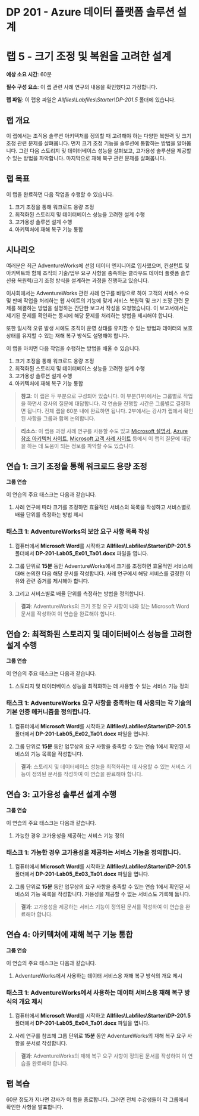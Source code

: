 ﻿---
lab:
    title: '크기 조정 및 복원을 고려한 설계'
    module: '모듈 5: 복원력 및 확장을 위한 디자인'
---

# DP 201 - Azure 데이터 플랫폼 솔루션 설계
# 랩 5 - 크기 조정 및 복원을 고려한 설계

**예상 소요 시간**: 60분

**필수 구성 요소**: 이 랩 관련 사례 연구의 내용을 확인했다고 가정합니다.

**랩 파일**: 이 랩용 파일은 _Allfiles\Labfiles\Starter\DP-201.5_ 폴더에 있습니다.

## 랩 개요

이 랩에서는 조직용 솔루션 아키텍처를 정의할 때 고려해야 하는 다양한 복원력 및 크기 조정 관련 문제를 살펴봅니다. 먼저 크기 조정 기능을 솔루션에 통합하는 방법을 알아봅니다. 그런 다음 스토리지 및 데이터베이스 성능을 살펴보고, 고가용성 솔루션을 제공할 수 있는 방법을 파악합니다. 마지막으로 재해 복구 관련 문제를 살펴봅니다.

## 랩 목표
  
이 랩을 완료하면 다음 작업을 수행할 수 있습니다.

1. 크기 조정을 통해 워크로드 용량 조정
1. 최적화된 스토리지 및 데이터베이스 성능을 고려한 설계 수행
1. 고가용성 솔루션 설계 수행
1. 아키텍처에 재해 복구 기능 통합

## 시나리오
  
여러분은 최근 AdventureWorks에 선임 데이터 엔지니어로 입사했으며, 컨설턴트 및 아키텍트와 함께 조직의 기술/업무 요구 사항을 충족하는 클라우드 데이터 플랫폼 솔루션용 복원력/크기 조정 방식을 설계하는 과정을 진행하고 있습니다.

이사회에서는 AdventureWorks 관련 사례 연구를 바탕으로 하여 고객의 서비스 수요 및 판매 작업을 처리하는 웹 사이트의 기능에 맞게 서비스 복원력 및 크기 조정 관련 문제를 해결하는 방법을 설명하는 간단한 보고서 작성을 요청했습니다. 이 보고서에서는 제기된 문제를 확인하는 동시에 해당 문제를 처리하는 방법을 제시해야 합니다.

또한 일시적 오류 발생 시에도 조직이 운영 상태를 유지할 수 있는 방법과 데이터의 보호 상태를 유지할 수 있는 재해 복구 방식도 설명해야 합니다.

이 랩을 마치면 다음 작업을 수행하는 방법을 배울 수 있습니다.

1. 크기 조정을 통해 워크로드 용량 조정
1. 최적화된 스토리지 및 데이터베이스 성능을 고려한 설계 수행
1. 고가용성 솔루션 설계 수행
1. 아키텍처에 재해 복구 기능 통합

>**참고**: 이 랩은 두 부분으로 구성되어 있습니다. 이 부분(1부)에서는 그룹별로 작업을 하면서 강사의 질문에 대답합니다. 각 연습을 진행할 시간은 그룹별로 결정하면 됩니다. 전체 랩을 60분 내에 완료하면 됩니다. 2부에서는 강사가 랩에서 확인된 사항을 그룹과 함께 논의합니다.

>**리소스**: 이 랩용 과정 사례 연구를 사용할 수도 있고 [Microsoft 설명서](https://docs.microsoft.com), [Azure 참조 아키텍처 사이트](https://docs.microsoft.com/ko-kr/azure/architecture/reference-architectures/), [Microsoft 고객 사례 사이트](https://customers.microsoft.com/) 등에서 이 랩의 질문에 대답을 하는 데 도움이 되는 정보를 파악할 수도 있습니다.

## 연습 1: 크기 조정을 통해 워크로드 용량 조정

**그룹 연습**
  
이 연습의 주요 태스크는 다음과 같습니다.

1. 사례 연구에 따라 크기를 조정하면 효율적인 서비스의 목록을 작성하고 서비스별로 배율 단위를 측정하는 방법 제시

### 태스크 1: AdventureWorks의 보안 요구 사항 목록 작성

1. 컴퓨터에서 **Microsoft Word**를 시작하고 **Allfiles\Labfiles\Starter\DP-201.5** 폴더에서 **DP-201-Lab05_Ex01_Ta01.docx** 파일을 엽니다.

1. 그룹 단위로 **15분** 동안 AdventureWorks에서 크기를 조정하면 효율적인 서비스에 대해 논의한 다음 해당 문서를 작성합니다. 사례 연구에서 해당 서비스를 결정한 이유와 관련 증거를 제시해야 합니다.

1. 그리고 서비스별로 배율 단위를 측정하는 방법을 정의합니다.

> **결과**: AdventureWorks의 크기 조정 요구 사항이 나와 있는 Microsoft Word 문서를 작성하여 이 연습을 완료해야 합니다.

## 연습 2: 최적화된 스토리지 및 데이터베이스 성능을 고려한 설계 수행

**그룹 연습**
  
이 연습의 주요 태스크는 다음과 같습니다.

1. 스토리지 및 데이터베이스 성능을 최적화하는 데 사용할 수 있는 서비스 기능 정의

### 태스크 1: AdventureWorks 요구 사항을 충족하는 데 사용되는 각 기술의 기본 인증 메커니즘을 정의합니다.

1. 컴퓨터에서 **Microsoft Word**를 시작하고 **Allfiles\Labfiles\Starter\DP-201.5** 폴더에서 **DP-201-Lab05_Ex02_Ta01.docx** 파일을 엽니다. 

1. 그룹 단위로 **15분** 동안 업무상의 요구 사항을 충족할 수 있는 연습 1에서 확인된 서비스의 기능 목록을 작성합니다.

> **결과**: 스토리지 및 데이터베이스 성능을 최적화하는 데 사용할 수 있는 서비스 기능이 정의된 문서를 작성하여 이 연습을 완료해야 합니다.

## 연습 3: 고가용성 솔루션 설계 수행

**그룹 연습**
  
이 연습의 주요 태스크는 다음과 같습니다.

1. 가능한 경우 고가용성을 제공하는 서비스 기능 정의

### 태스크 1: 가능한 경우 고가용성을 제공하는 서비스 기능을 정의합니다.

1. 컴퓨터에서 **Microsoft Word**를 시작하고 **Allfiles\Labfiles\Starter\DP-201.5** 폴더에서 **DP-201-Lab05_Ex03_Ta01.docx** 파일을 엽니다. 

1. 그룹 단위로 **15분** 동안 업무상의 요구 사항을 충족할 수 있는 연습 1에서 확인된 서비스의 기능 목록을 작성합니다. 가용성을 제공할 수 없는 서비스도 기록해 둡니다.

> **결과**: 고가용성을 제공하는 서비스 기능이 정의된 문서를 작성하여 이 연습을 완료해야 합니다.

## 연습 4: 아키텍처에 재해 복구 기능 통합

**그룹 연습**
  
이 연습의 주요 태스크는 다음과 같습니다.

1. AdventureWorks에서 사용하는 데이터 서비스용 재해 복구 방식의 개요 제시

### 태스크 1: AdventureWorks에서 사용하는 데이터 서비스용 재해 복구 방식의 개요 제시

1. 컴퓨터에서 **Microsoft Word**를 시작하고 **Allfiles\Labfiles\Starter\DP-201.5** 폴더에서 **DP-201-Lab05_Ex04_Ta01.docx** 파일을 엽니다. 

1. 사례 연구를 참조해 그룹 단위로 **15분** 동안 AdventureWorks의 재해 복구 요구 사항을 문서로 작성합니다.

> **결과**: AdventureWorks의 재해 복구 요구 사항이 정의된 문서를 작성하여 이 연습을 완료해야 합니다.

## 랩 복습

60분 정도가 지나면 강사가 이 랩을 종료합니다. 그러면 전체 수강생들이 각 그룹에서 확인한 사항을 발표합니다.